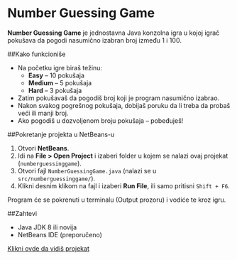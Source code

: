 # Number Guessing Game

**Number Guessing Game** je jednostavna Java konzolna igra u kojoj igrač pokušava da pogodi nasumično izabran broj između 1 i 100.

##Kako funkcioniše

- Na početku igre biraš težinu:
  - **Easy** – 10 pokušaja
  - **Medium** – 5 pokušaja
  - **Hard** – 3 pokušaja
- Zatim pokušavaš da pogodiš broj koji je program nasumično izabrao.
- Nakon svakog pogrešnog pokušaja, dobijaš poruku da li treba da probaš veći ili manji broj.
- Ako pogodiš u dozvoljenom broju pokušaja – pobeđuješ!

##Pokretanje projekta u NetBeans-u

1. Otvori **NetBeans**.
2. Idi na **File > Open Project** i izaberi folder u kojem se nalazi ovaj projekat (`numberguessinggame`).
3. Otvori fajl `NumberGuessingGame.java` (nalazi se u `src/numberguessinggame/`).
4. Klikni desnim klikom na fajl i izaberi **Run File**, ili samo pritisni `Shift + F6`.

Program će se pokrenuti u terminalu (Output prozoru) i vodiće te kroz igru.

##Zahtevi

- Java JDK 8 ili novija
- NetBeans IDE (preporučeno)

[Klikni ovde da vidiš projekat](https://roadmap.sh/projects/number-guessing-game)
